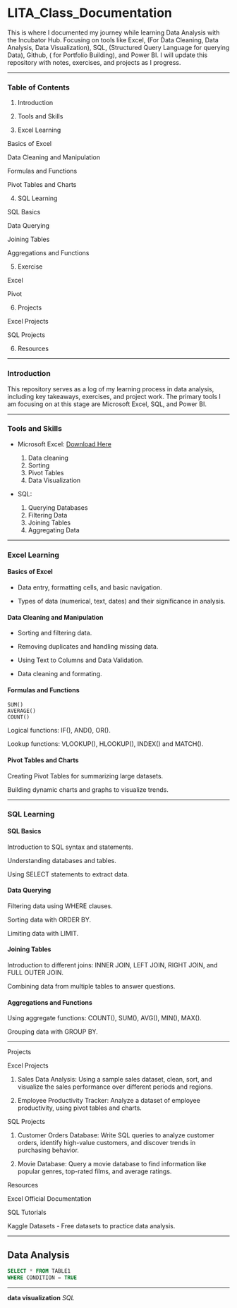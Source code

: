 # LITA_Class_Documentation
This is where I documented my journey while learning Data Analysis with the Incubator Hub. Focusing on tools like Excel, (For Data Cleaning, Data Analysis, Data Visualization), SQL, (Structured Query Language for querying Data), Github, ( for Portfolio Building), and Power BI. I will update this repository with notes, exercises, and projects as I progress.


---

### Table of Contents
1. Introduction

2. Tools and Skills

3. Excel Learning

Basics of Excel

Data Cleaning and Manipulation

Formulas and Functions

Pivot Tables and Charts

4. SQL Learning

SQL Basics

Data Querying

Joining Tables

Aggregations and Functions

5. Exercise

Excel

Pivot

6. Projects

Excel Projects

SQL Projects

6. Resources


---

### Introduction

This repository serves as a log of my learning process in data analysis, including key takeaways, exercises, and project work. The primary tools I am focusing on at this stage are Microsoft Excel, SQL, and Power BI.


---

### Tools and Skills

- Microsoft Excel: [Download Here](https://www.microsoft.com)
  1. Data cleaning
  2. Sorting
  3. Pivot Tables
  4. Data Visualization

- SQL:
  1. Querying Databases
  2. Filtering Data
  3. Joining Tables
  4. Aggregating Data


---

### Excel Learning

#### Basics of Excel

- Data entry, formatting cells, and basic navigation.

- Types of data (numerical, text, dates) and their significance in analysis.


#### Data Cleaning and Manipulation

- Sorting and filtering data.

- Removing duplicates and handling missing data.

- Using Text to Columns and Data Validation.

- Data cleaning and formating.


#### Formulas and Functions

```Basic functions like:
SUM()
AVERAGE()
COUNT()
```

Logical functions: IF(), AND(), OR().

Lookup functions: VLOOKUP(), HLOOKUP(), INDEX() and MATCH().


#### Pivot Tables and Charts

Creating Pivot Tables for summarizing large datasets.

Building dynamic charts and graphs to visualize trends.


---

### SQL Learning

#### SQL Basics

Introduction to SQL syntax and statements.

Understanding databases and tables.

Using SELECT statements to extract data.


#### Data Querying

Filtering data using WHERE clauses.

Sorting data with ORDER BY.

Limiting data with LIMIT.


#### Joining Tables

Introduction to different joins: INNER JOIN, LEFT JOIN, RIGHT JOIN, and FULL OUTER JOIN.

Combining data from multiple tables to answer questions.


#### Aggregations and Functions

Using aggregate functions: COUNT(), SUM(), AVG(), MIN(), MAX().

Grouping data with GROUP BY.


---
Projects

Excel Projects

1. Sales Data Analysis: Using a sample sales dataset, clean, sort, and visualize the sales performance over different periods and regions.


2. Employee Productivity Tracker: Analyze a dataset of employee productivity, using pivot tables and charts.



SQL Projects

1. Customer Orders Database: Write SQL queries to analyze customer orders, identify high-value customers, and discover trends in purchasing behavior.


2. Movie Database: Query a movie database to find information like popular genres, top-rated films, and average ratings.



Resources

Excel Official Documentation

SQL Tutorials

Kaggle Datasets - Free datasets to practice data analysis.


---

## Data Analysis
```SQL
SELECT * FROM TABLE1
WHERE CONDITION = TRUE
```
---
**data visualization**
*SQL*

